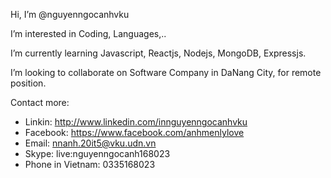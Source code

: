 
Hi, I’m @nguyenngocanhvku

I’m interested in Coding, Languages,..

I’m currently learning Javascript, Reactjs, Nodejs, MongoDB, Expressjs.

I’m looking to collaborate on Software Company in DaNang City, for remote position.

Contact more: 
- Linkin: http://www.linkedin.com/innguyenngocanhvku
- Facebook: https://www.facebook.com/anhmenlylove
- Email: nnanh.20it5@vku.udn.vn
- Skype: live:nguyenngocanh168023
- Phone in Vietnam: 0335168023
